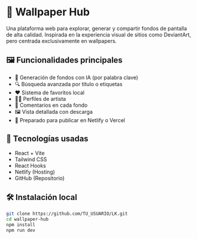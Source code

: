# 🌌 Wallpaper Hub

Una plataforma web para explorar, generar y compartir fondos de pantalla de alta calidad. Inspirada en la experiencia visual de sitios como DeviantArt, pero centrada exclusivamente en wallpapers.

## 🖼 Funcionalidades principales

- 🧠 Generación de fondos con IA (por palabra clave)
- 🔍 Búsqueda avanzada por título o etiquetas
- ❤️ Sistema de favoritos local
- 👨‍🎨 Perfiles de artista
- 📝 Comentarios en cada fondo
- 🖼 Vista detallada con descarga
- 🚀 Preparado para publicar en Netlify o Vercel

## 🧪 Tecnologías usadas

- React + Vite
- Tailwind CSS
- React Hooks
- Netlify (Hosting)
- GitHub (Repositorio)

## 🛠 Instalación local

```bash
git clone https://github.com/TU_USUARIO/LK.git
cd wallpaper-hub
npm install
npm run dev
